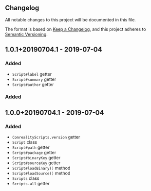 Changelog
---------

All notable changes to this project will be documented in this file.

The format is based on [Keep a Changelog](https://keepachangelog.com/en/1.0.0/),
and this project adheres to [Semantic Versioning](https://semver.org/spec/v2.0.0.html).

## 1.0.1+20190704.1 - 2019-07-04
### Added
- `Script#label` getter
- `Script#summary` getter
- `Script#author` getter

### Added
## 1.0.0+20190704.1 - 2019-07-04
### Added
- `ConrealityScripts.version` getter
- `Script` class
- `Script#path` getter
- `Script#package` getter
- `Script#binaryKey` getter
- `Script#sourceKey` getter
- `Script#loadBinary()` method
- `Script#loadSource()` method
- `Scripts` class
- `Scripts.all` getter
